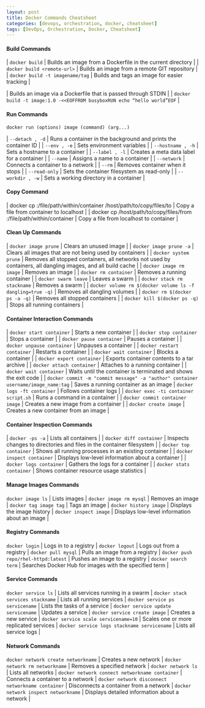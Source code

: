 ```yaml
---
layout: post
title: Docker Commands Cheatsheet
categories: [devops, orchestration, docker, cheatsheet]
tags: [DevOps, Orchestration, Docker, Cheatsheet]
---
```



#### Build Commands

| `docker build` | Builds an image from a Dockerfile in the current directory | 
| `docker build <remote-url>` | Builds an image from a remote GIT repository |
| `docker build -t imagename/tag` | Builds and tags an image for easier tracking |

| Builds an image via a Dockerfile that is passed through STDIN | 
| `docker build -t image:1.0 -<<EOFFROM busyboxRUN echo “hello world”EOF` | 


#### Run Commands

`docker run (options) image (command) (arg...)`

| `--detach , -d` | Runs a container in the background and prints the container ID | 
| `--env , -e` | Sets environment variables | 
| `--hostname , -h` | Sets a hostname to a container | 
| `--label , -l` | Creates a meta data label for a container | 
| `--name` | Assigns a name to a container | 
| `--network` | Connects a container to a network | 
| `--rm` | Removes container when it stops | 
| `--read-only` | Sets the container filesystem as read-only | 
| `--workdir , -w` | Sets a working directory in a container | 


#### Copy Command

| docker cp <containerId>:/file/path/within/container /host/path/to/copy/files/to | Copy a file from container to localhost | 
| docker cp /host/path/to/copy/files/from <containerId>:/file/path/within/container | Copy a file from localhost to container | 

#### Clean Up Commands

| `docker image prune` | Clears an unused image | 
| `docker image prune -a` | Clears all images that are not being used by containers | 
| `docker system prune` | Removes all stopped containers, all networks not used by containers, all dangling images, and all build cache |
| `docker image rm image` | Removes an image | 
| `docker rm container` | Removes a running container | 
| `docker swarm leave` | Leaves a swarm | 
| `docker stack rm stackname` | Removes a swarm | 
| `docker volume rm $(docker volume ls -f dangling=true -q)` | Removes all dangling volumes |
| `docker rm $(docker ps -a -q)` | Removes all stopped containers |
| `docker kill $(docker ps -q)` | Stops all running containers |


#### Container Interaction Commands

| `docker start container` | Starts a new container |
| `docker stop container` | Stops a container |
| `docker pause container` | Pauses a container |
| `docker unpause container` | Unpauses a container | 
| `docker restart container` | Restarts a container | 
| `docker wait container` | Blocks a container | 
| `docker export container` | Exports container contents to a tar archive | 
| `docker attach container` | Attaches to a running container |
| `docker wait container` | Waits until the container is terminated and shows the exit code | 
| `docker commit -m "commit message" -a "author" container username/image_name:tag` | Saves a running container as an image
| `docker logs -ft container` | Follows container logs | 
| `docker exec -ti container script.sh` | Runs a command in a container | 
| `docker commit container image` | Creates a new image from a container |
| `docker create image` | Creates a new container from an image |

#### Container Inspection Commands

| `docker -ps -a` | Lists all containers |
| `docker diff container` | Inspects changes to directories and files in the container filesystem |
| `docker top container` | Shows all running processes in an existing container |
| `docker inspect container` | Displays low-level information about a container |
| `docker logs container` | Gathers the logs for a container |
| `docker stats container` | Shows container resource usage statistics |


#### Manage Images Commands

`docker image ls` | Lists images |
`docker image rm mysql` | Removes an image |
`docker tag image tag` | Tags an image |
`docker history image` | Displays the image history |
`docker inspect image` | Displays low-level information about an image |


#### Registry Commands

`docker login` | Logs in to a registry |
`docker logout` | Logs out from a registry |
`docker pull mysql` | Pulls an image from a registry |
`docker push repo/rhel-httpd:latest` | Pushes an image to a registry |
`docker search term` | Searches Docker Hub for images with the specified term |


#### Service Commands

`docker service ls` | Lists all services running in a swarm |
`docker stack services stackname` | Lists all running services |
`docker service ps servicename` | Lists the tasks of a service |
`docker service update servicename` | Updates a service |
`docker service create image` | Creates a new service |
`docker service scale servicename=10` | Scales one or more replicated services |
`docker service logs stackname servicename` | Lists all service logs |


#### Network Commands

`docker network create networkname` | Creates a new network |
`docker network rm networkname` | Removes a specified network |
`docker network ls` | Lists all networks |
`docker network connect networkname container` | Connects a container to a network |
`docker network disconnect networkname container` | Disconnects a container from a network |
`docker network inspect networkname` | Displays detailed information about a network |


